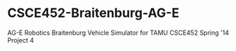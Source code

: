 CSCE452-Braitenburg-AG-E
========================

AG-E Robotics Braitenburg Vehicle Simulator for TAMU CSCE452 Spring '14 Project 4
